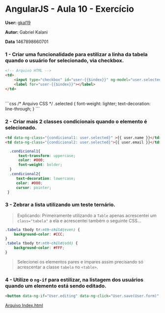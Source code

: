 # AngularJS - Aula 10 - Exercício

**User:** [gkal19](https://github.com/gkal19)

**Autor:** Gabriel Kalani

**Data** 1467898660701

### 1 - Criar uma funcionalidade para estilizar a linha da tabela quando o usuário for selecionado, via checkbox.
```html
<!-- Arquivo HTML -->
<td>
    <input type="checkbox" id="user-{{$index}}" ng-model="user.selected" />
    <label for="user-{{$index}}"></label>
</td>
```
<br>
```css
/* Arquivo CSS */
.selected {
    font-weight: lighter;
    text-decoration: line-through;
}
```



### 2 - Criar mais 2 classes condicionais quando o elemento é selecionado.
```html
<td data-ng-class="{condicional1: user.selected}" >{{ user.name }}</td>
<td data-ng-class="{condicional2: user.selected}">{{ user.email }}</td>
```

```css
  .condicional1{
      text-transform: uppercase;
      color: #000;
      font-weight: bolder;
  }
  .condicional2{
     text-decoration: lowercase;
     color: #000;
     cursor: pointer;
 }
```

### 3 - Zebrar a lista utilizando um teste ternário.
> Explicando: Primeiramente utilizando a `Table` apenas acrescentei um `class="tabela"` a ela e acrescentei também o seguinte CSS...

```CSS
.tabela tbody tr:nth-child(even) {
    background-color: #CCC;
}
.tabela tbody tr:nth-child(odd) {
    background-color: #FFF;
}
```

> Selecionei os elementos pares e ímpares assim precisando só acrescentar a classe `tabela` no `<table>`.

### 4 - Utilize o `ng-if` para estilizar, na listagem dos usuários quando um elemento está sendo editado.
```html
<button data-ng-if="User.editing" data-ng-click="User.save(User.form)" class="btn btn-large animate blue waves-effect waves-light col s12" type="submit" name="action">Salvar</button>
```

[Arquivo Index.html](https://github.com/webschool-io/be-mean-instagram-angular1-exercises/blob/master/class-10/gkal19/index.html)
